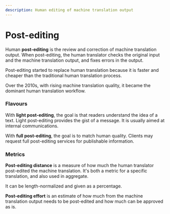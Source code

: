 ```yaml
---
description: Human editing of machine translation output
---
```


# Post-editing

Human **post-editing** is the review and correction of machine translation output. When post-editing, the human translator checks the original input and the machine translation output, and fixes errors in the output.

Post-editing started to replace human translation because it is faster and cheaper than the traditional human translation process.

Over the 2010s, with rising machine translation quality, it became the dominant human translation workflow.

### Flavours
With **light post-editing**, the goal is that readers understand the idea of a text. Light post-editing provides the gist of a message. It is usually aimed at internal communications.

With **full post-editing**, the goal is to match human quality. Clients may request full post-editing services for publishable information.

### Metrics
**Post-editing distance** is a measure of how much the human translator post-edited the machine translation. It's both a metric for a specific translation, and also used in aggregate.

It can be length-normalized and given as a percentage.

**Post-editing effort** is an estimate of how much from the machine translation output needs to be post-edited and how much can be approved as is.
